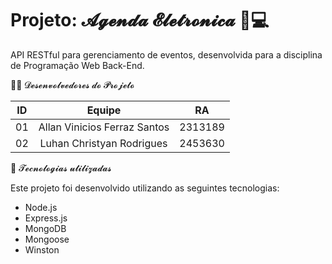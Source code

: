 # Projeto: 𝓐𝓰𝓮𝓷𝓭𝓪 𝓔𝓵𝓮𝓽𝓻𝓸𝓷𝓲𝓬𝓪 📒💻
 
API RESTful para gerenciamento de eventos, desenvolvida para a disciplina de Programação Web Back-End.

👨‍💻 𝓓𝓮𝓼𝓮𝓷𝓿𝓸𝓵𝓿𝓮𝓭𝓸𝓻𝓮𝓼 𝓭𝓸 𝓟𝓻𝓸𝓳𝓮𝓽𝓸

| ID   |                                 Equipe                                    |   RA       | 
| :--: | :-----------------------------------------------------------------------: | :--------: |
|   01 |            Allan Vinicios Ferraz Santos                            |  2313189   |    
|   02 |           Luhan Christyan Rodrigues                                    |  2453630   |   


🚀 𝓣𝓮𝓬𝓷𝓸𝓵𝓸𝓰𝓲𝓪𝓼 𝓾𝓽𝓲𝓵𝓲𝔃𝓪𝓭𝓪𝓼

Este projeto foi desenvolvido utilizando as seguintes tecnologias:

- Node.js
- Express.js
- MongoDB
- Mongoose
- Winston
